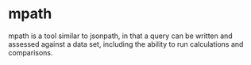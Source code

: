 # mpath
mpath is a tool similar to jsonpath, in that a query can be written and assessed against a data set, including the ability to run calculations and comparisons.